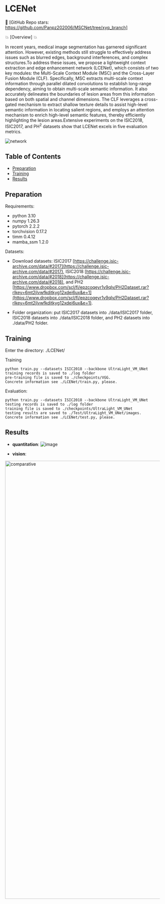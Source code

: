 # LCENet

👋 [GitHub Repo stars: https://github.com/Panpz202006/MSCNet/tree/xyq_branch]

💥 [Overview] 💥

In recent years, medical image segmentation has garnered significant attention. However, existing methods still struggle to effectively address issues such as blurred edges, background interferences, and complex structures.To address these issues, we propose a lightweight context extraction and edge enhancement network (LCENet), which consists of two key modules: the Multi-Scale Context Module (MSC) and the Cross-Layer Fusion Module (CLF). Specifically, MSC extracts multi-scale context information through parallel dilated convolutions to establish long-range dependency, aiming to obtain multi-scale semantic information. It also accurately delineates the boundaries of lesion areas from this information based on both spatial and channel dimensions. The CLF leverages a cross-gated mechanism to extract shallow texture details to assist high-level semantic information in locating salient regions, and employs an attention mechanism to enrich high-level semantic features, thereby efficiently highlighting the lesion areas.Extensive experiments on the ISIC2018, ISIC2017, and PH$^{2}$ datasets show that LCENet excels in five evaluation metrics.

![network](https://github.com/user-attachments/assets/deeb9bdd-903c-410b-9e6b-84cbc549c848)



## Table of Contents

- [Preparation](#Preparation)
- [Training](#Training)
- [Results](#Results)


## Preparation

Requirements: 

- python 3.10
- numpy 1.26.3
- pytorch 2.2.2
- torchvision 0.17.2
- timm 0.4.12
- mamba_ssm 1.2.0

Datasets: 

- Download datasets: ISIC2017 [https://challenge.isic-archive.com/data/#2017](https://challenge.isic-archive.com/data/#2017), ISIC2018 [https://challenge.isic-archive.com/data/#2018](https://challenge.isic-archive.com/data/#2018), and PH2 [https://www.dropbox.com/scl/fi/epzcoqeyr1v9qlv/PH2Dataset.rar?rlkey=6mt2jlvwfkditkyg12xdei6ux&e=1](https://www.dropbox.com/scl/fi/epzcoqeyr1v9qlv/PH2Dataset.rar?rlkey=6mt2jlvwfkditkyg12xdei6ux&e=1).

- Folder organization: put ISIC2017 datasets into ./data/ISIC2017 folder, ISIC2018 datasets into ./data/ISIC2018 folder, and PH2 datasets into ./data/PH2 folder.
  
## Training

Enter the directory: ./LCENet/ 

Training

```
python train.py --datasets ISIC2018 --backbone UltraLight_VM_UNet
training records is saved to ./log folder
pre-training file is saved to ./checkpoints/VGG.
Concrete information see ./LCENet/train.py, please. 
```

Evaluation:

```
python train.py --datasets ISIC2018 --backbone UltraLight_VM_UNet
testing records is saved to ./log folder
training file is saved to ./checkpoints/UltraLight_VM_UNet
testing results are saved to ./Test/UltraLight_VM_UNet/images.
Concrete information see ./LCENet/test.py, please. 
```
  
## Results

- **quantitation**:
![image](https://github.com/user-attachments/assets/db408a6a-8ecf-4f7c-8a42-2f3f2f41ba29)


- **vision**:
<img width="1422" alt="comparative" src="https://github.com/user-attachments/assets/6ddae633-2daa-45f2-b661-76bbb280bf17">
